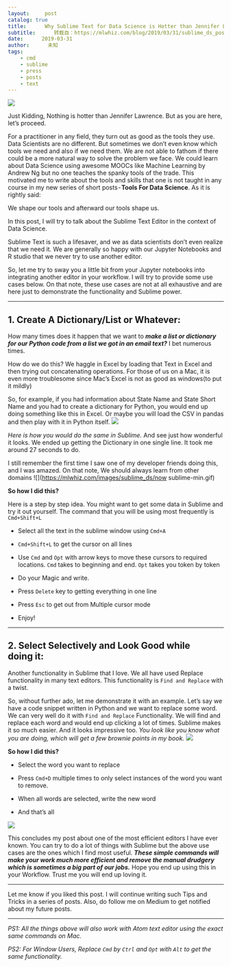 ```yaml
---
layout:     post
catalog: true
title:      Why Sublime Text for Data Science is Hotter than Jennifer Lawrence?
subtitle:      转载自：https://mlwhiz.com/blog/2019/03/31/sublime_ds_post/
date:      2019-03-31
author:      未知
tags:
    - cmd
    - sublime
    - press
    - posts
    - text
---
```

![](https://mlwhiz.com/images/sublime_ds/sublime_tool.jpeg)


Just Kidding, Nothing is hotter than Jennifer Lawrence. But as you are here, let’s proceed.

For a practitioner in any field, they turn out as good as the tools they use. Data Scientists are no different. But sometimes we don’t even know which tools we need and also if we need them. We are not able to fathom if there could be a more natural way to solve the problem we face. We could learn about Data Science using awesome MOOCs like Machine Learning by Andrew Ng but no one teaches the spanky tools of the trade. This motivated me to write about the tools and skills that one is not taught in any course in my new series of short posts - **Tools For Data Science**. As it is rightly said:

> 
We shape our tools and afterward our tools shape us.


In this post, I will try to talk about the Sublime Text Editor in the context of Data Science.

Sublime Text is such a lifesaver, and we as data scientists don’t even realize that we need it. We are generally so happy with our Jupyter Notebooks and R studio that we never try to use another editor.

So, let me try to sway you a little bit from your Jupyter notebooks into integrating another editor in your workflow. I will try to provide some use cases below. On that note, these use cases are not at all exhaustive and are here just to demonstrate the functionality and Sublime power.

---

## 1. Create A Dictionary/List or Whatever:

How many times does it happen that we want to ***make a list or dictionary for our Python code from a list we got in an email text?*** I bet numerous times. 

How do we do this? We haggle in Excel by loading that Text in Excel and then trying out concatenating operations. For those of us on a Mac, it is even more troublesome since Mac’s Excel is not as good as windows(to put it mildly)

So, for example, if you had information about State Name and State Short Name and you had to create a dictionary for Python, you would end up doing something like this in Excel. Or maybe you will load the CSV in pandas and then play with it in Python itself.
![](https://mlwhiz.com/images/sublime_ds/previous_excel-min.gif)


*Here is how you would do the same in Sublime.* And see just how wonderful it looks. We ended up getting the Dictionary in one single line. It took me around 27 seconds to do. 

I still remember the first time I saw one of my developer friends doing this, and I was amazed. On that note, We should always learn from other domains
![](https://mlwhiz.com/images/sublime_ds/now sublime-min.gif)


**So how I did this?**

Here is a step by step idea. You might want to get some data in Sublime and try it out yourself. The command that you will be using most frequently is `Cmd+Shift+L`

- Select all the text in the sublime window using `Cmd+A`

- `Cmd+Shift+L` to get the cursor on all lines

- Use `Cmd` and `Opt` with arrow keys to move these cursors to required locations. `Cmd` takes to beginning and end. `Opt` takes you token by token

- Do your Magic and write.

- Press `Delete` key to getting everything in one line

- Press `Esc` to get out from Multiple cursor mode

- Enjoy!


---

## 2. Select Selectively and Look Good while doing it:

Another functionality in Sublime that I love. We all have used Replace functionality in many text editors. This functionality is `Find and Replace` with a twist.

So, without further ado, let me demonstrate it with an example. Let’s say we have a code snippet written in Python and we want to replace some word. We can very well do it with `Find and Replace` Functionality. We will find and replace each word and would end up clicking a lot of times. Sublime makes it so much easier. And it looks impressive too. *You look like you know what you are doing, which will get a few brownie points in my book.*
![](https://mlwhiz.com/images/sublime_ds/sublime_mul-min.gif)


**So how I did this?**

- Select the word you want to replace

- Press `Cmd+D` multiple times to only select instances of the word you want to remove.

- When all words are selected, write the new word

- And that’s all

![](https://mlwhiz.com/images/sublime_ds/thor_tools_2x.png)


This concludes my post about one of the most efficient editors I have ever known. You can try to do a lot of things with Sublime but the above use cases are the ones which I find most useful. ***These simple commands will make your work much more efficient and remove the manual drudgery which is sometimes a big part of our jobs.*** Hope you end up using this in your Workflow. Trust me you will end up loving it.

---

Let me know if you liked this post. I will continue writing such Tips and Tricks in a series of posts. Also, do follow me on Medium to get notified about my future posts.

---

*PS1: All the things above will also work with Atom text editor using the exact same commands on Mac.*

*PS2: For Window Users, Replace `Cmd` by `Ctrl` and `Opt` with `Alt` to get the same functionality.*
